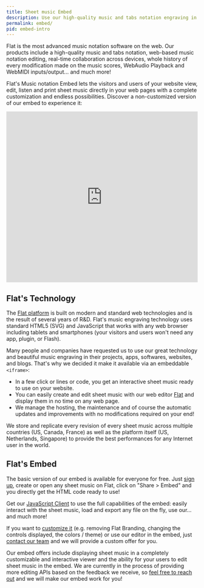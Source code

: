```yaml
---
title: Sheet music Embed
description: Use our high-quality music and tabs notation engraving in your web sites and blogs with our customizable and interactive HTML Embed.
permalink: embed/
pid: embed-intro
---
```


Flat is the most advanced music notation software on the web. Our products include a high-quality music and tabs notation, web-based music notation editing, real-time collaboration across devices, whole history of every modification made on the music scores, WebAudio Playback and WebMIDI inputs/output... and much more!

Flat's Music notation Embed lets the visitors and users of your website view, edit, listen and print sheet music directly in your web pages with a complete customization and endless possibilities. Discover a non-customized version of our embed to experience it:

<iframe src="https://flat.io/embed/56ae21579a127715a02901a6" allowfullscreen height="450" width="100%" frameBorder="0"></iframe>

## Flat's Technology

The [Flat platform](https://flat.io) is built on modern and standard web technologies and is the result of several years of R&D. Flat's music engraving technology uses standard HTML5 (SVG) and JavaScript that works with any web browser including tablets and smartphones (your visitors and users won't need any app, plugin, or Flash).

Many people and companies have requested us to use our great technology and beautiful music engraving in their projects, apps, softwares, websites, and blogs. That's why we decided it make it available via an embeddable `<iframe>`:

* In a few click or lines or code, you get an interactive sheet music ready to use on your website.
* You can easily create and edit sheet music with our web editor [Flat](https://flat.io) and display them in no time on any web page.
* We manage the hosting, the maintenance and of course the automatic updates and improvements with no modifications required on your end!

We store and replicate every revision of every sheet music across multiple countries (US, Canada, France) as well as the platform itself (US, Netherlands, Singapore) to provide the best performances for any Internet user in the world.

## Flat's Embed

The basic version of our embed is available for everyone for free. Just [sign up](https://flat.io), create or open any sheet music on Flat, click on "Share > Embed" and you directly get the HTML code ready to use!

Get our [JavaScript Client](javascript.html) to use the full capabilities of the embed: easily interact with the sheet music, load and export any file on the fly, use our... and much more!

If you want to [customize it](url-parameters.html) (e.g. removing Flat Branding, changing the controls displayed, the colors / theme) or use our editor in the embed, just [contact our team](mailto:developers@flat.io) and we will provide a custom offer for you.

Our embed offers include displaying sheet music in a completely customizable and interactive viewer and the ability for your users to edit sheet music in the embed. We are currently in the process of providing more editing APIs based on the feedback we receive, so [feel free to reach out](mailto:developers@flat.io) and we will make our embed work for you!
